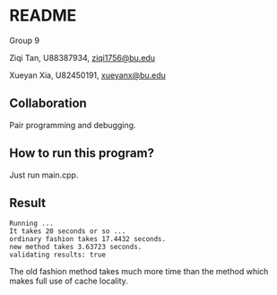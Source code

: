 # README

Group 9

Ziqi Tan, U88387934, ziqi1756@bu.edu

Xueyan Xia, U82450191, xueyanx@bu.edu

## Collaboration
Pair programming and debugging.

## How to run this program?
Just run main.cpp.

## Result
```
Running ...
It takes 20 seconds or so ...
ordinary fashion takes 17.4432 seconds.
new method takes 3.63723 seconds.
validating results: true
```

The old fashion method takes much more time than the method which makes full use of cache locality.
